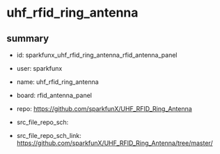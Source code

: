 # uhf_rfid_ring_antenna
 
## summary 
* id: sparkfunx_uhf_rfid_ring_antenna_rfid_antenna_panel
* user: sparkfunx
* name: uhf_rfid_ring_antenna
* board: rfid_antenna_panel
* repo: https://github.com/sparkfunX/UHF_RFID_Ring_Antenna



* src_file_repo_sch: 
* src_file_repo_sch_link: https://github.com/sparkfunX/UHF_RFID_Ring_Antenna/tree/master/




